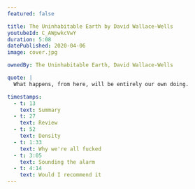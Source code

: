 ```yaml
---
featured: false

title: The Uninhabitable Earth by David Wallace-Wells
youtubeId: C_AWpwkcVwY
duration: 5:08
datePublished: 2020-04-06
image: cover.jpg

ownedBy: The Uninhabitable Earth, David Wallace-Wells

quote: |
  What happens, from here, will be entirely our own doing.

timestamps:
  - t: 13
    text: Summary
  - t: 27
    text: Review
  - t: 52
    text: Density
  - t: 1:33
    text: Why we're all fucked
  - t: 3:05
    text: Sounding the alarm
  - t: 4:14
    text: Would I recommend it
---
```

